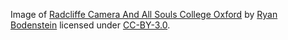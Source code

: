 Image of [Radcliffe Camera And All Souls College Oxford](https://commons.wikimedia.org/wiki/File:Radcliffe_Camera_And_All_Souls_College_Oxford_(245504445).jpeg) by [Ryan Bodenstein](https://500px.com/evenkolder) licensed under [CC-BY-3.0](https://creativecommons.org/licenses/by/3.0).
